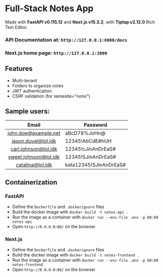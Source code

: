 # Full-Stack Notes App
Made with **FastAPI v0.115.12** and **Next.js v15.3.2**, with **Tiptap v2.12.0** Rich Text Editor.

### API Documentation at: `http://127.0.0.1:8000/docs`
### Next.js home page: `http://127.0.0.1:3000`

## Features
- Multi-tenant
- Folders to organize notes
- JWT authentication
- CSRF validation (for samesite="none")

## Sample users:

| Email | Password |
|:-------:|----------|
|john.doe@example.net| aBcD78%JoHn@|
|jason.duval@lol.idk|12345!AbCdE#hUH|
|carl.johnson@lol.idk|12345!cJinAnDrEaS#|
|sweet.johnson@lol.idk|12345!SJinAnDrEaS#|
|catalina@lol.idk|kata12345!SJinAnDrEaS#|

## Containerization
### FastAPI
- Define the `Dockerfile` and `.dockerignore` files
- Build the docker image with `docker build -t notes-api .`
- Run the image as a container with `docker run --env-file .env -p 80:80 notes-api`
- Open `http://0.0.0.0:80/` on the browser
  
### Next.js
- Define the `Dockerfile` and `.dockerignore` files
- Build the docker image with `docker build -t notes-frontend .`
- Run the image as a container with `docker run --env-file .env -p 80:80 notes-frontend`
- Open `http://0.0.0.0:80/` on the browser
